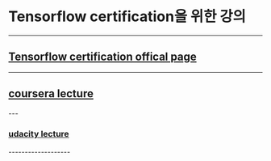 # Tensorflow certification을 위한 강의
***
## <a href="https://www.tensorflow.org/certificate?hl=ko"> Tensorflow certification offical page </a>
-------------------
<h2> <a href="https://www.coursera.org/professional-certificates/tensorflow-in-practice"> coursera lecture </a> </h2>
---
<h3> <a href="https://www.udacity.com/course/intro-to-tensorflow-for-deep-learning--ud187"> udacity lecture </a> </h3>
-------------------
